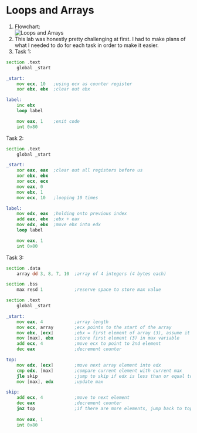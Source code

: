 # Loops and Arrays
1. Flowchart:   
![Loops and Arrays](https://github.com/user-attachments/assets/9cd5b537-6eea-4676-911c-698838b96635)
2. This lab was honestly pretty challenging at first. I had to make plans of what I needed to do for each task in order to make it easier.
3. Task 1:
```asm
section .text
    global _start

_start:
    mov ecx, 10   ;using ecx as counter register
    xor ebx, ebx  ;clear out ebx

label:
    inc ebx
    loop label

    mov eax, 1    ;exit code
    int 0x80
```

Task 2:
```asm
section .text
    global _start

_start:
    xor eax, eax  ;clear out all registers before us
    xor ebx, ebx
    xor ecx, ecx
    mov eax, 0
    mov ebx, 1
    mov ecx, 10   ;looping 10 times         

label:
    mov edx, eax  ;holding onto previous index
    add eax, ebx  ;ebx + eax
    mov edx, ebx  ;move ebx into edx
    loop label 

    mov eax, 1
    int 0x80
```

Task 3:
```asm
section .data
    array dd 3, 8, 7, 10  ;array of 4 integers (4 bytes each)

section .bss
    max resd 1            ;reserve space to store max value

section .text
    global _start

_start:
    mov eax, 4            ;array length
    mov ecx, array        ;ecx points to the start of the array
    mov ebx, [ecx]        ;ebx = first element of array (3), assume it's the max 
    mov [max], ebx        ;store first element (3) in max variable
    add ecx, 4            ;move ecx to point to 2nd element 
    dec eax               ;decrement counter

top:
    mov edx, [ecx]        ;move next array element into edx
    cmp edx, [max]        ;compare current element with current max
    jle skip              ;jump to skip if edx is less than or equal to max
    mov [max], edx        ;update max

skip:
    add ecx, 4            ;move to next element
    dec eax               ;decrement counter
    jnz top               ;if there are more elements, jump back to top
 
    mov eax, 1
    int 0x80
```
